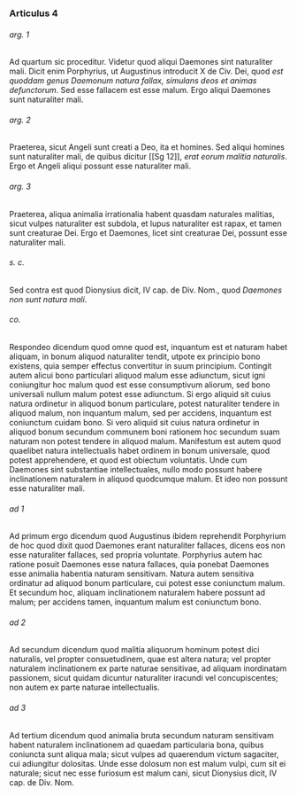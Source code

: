 ### Articulus 4

###### arg. 1
Ad quartum sic proceditur. Videtur quod aliqui Daemones sint naturaliter mali. Dicit enim Porphyrius, ut Augustinus introducit X de Civ. Dei, quod *est quoddam genus Daemonum natura fallax, simulans deos et animas defunctorum*. Sed esse fallacem est esse malum. Ergo aliqui Daemones sunt naturaliter mali.

###### arg. 2
Praeterea, sicut Angeli sunt creati a Deo, ita et homines. Sed aliqui homines sunt naturaliter mali, de quibus dicitur [[Sg 12]], *erat eorum malitia naturalis*. Ergo et Angeli aliqui possunt esse naturaliter mali.

###### arg. 3
Praeterea, aliqua animalia irrationalia habent quasdam naturales malitias, sicut vulpes naturaliter est subdola, et lupus naturaliter est rapax, et tamen sunt creaturae Dei. Ergo et Daemones, licet sint creaturae Dei, possunt esse naturaliter mali.

###### s. c.
Sed contra est quod Dionysius dicit, IV cap. de Div. Nom., quod *Daemones non sunt natura mali*.

###### co.
Respondeo dicendum quod omne quod est, inquantum est et naturam habet aliquam, in bonum aliquod naturaliter tendit, utpote ex principio bono existens, quia semper effectus convertitur in suum principium. Contingit autem alicui bono particulari aliquod malum esse adiunctum, sicut igni coniungitur hoc malum quod est esse consumptivum aliorum, sed bono universali nullum malum potest esse adiunctum. Si ergo aliquid sit cuius natura ordinetur in aliquod bonum particulare, potest naturaliter tendere in aliquod malum, non inquantum malum, sed per accidens, inquantum est coniunctum cuidam bono. Si vero aliquid sit cuius natura ordinetur in aliquod bonum secundum communem boni rationem hoc secundum suam naturam non potest tendere in aliquod malum. Manifestum est autem quod quaelibet natura intellectualis habet ordinem in bonum universale, quod potest apprehendere, et quod est obiectum voluntatis. Unde cum Daemones sint substantiae intellectuales, nullo modo possunt habere inclinationem naturalem in aliquod quodcumque malum. Et ideo non possunt esse naturaliter mali.

###### ad 1
Ad primum ergo dicendum quod Augustinus ibidem reprehendit Porphyrium de hoc quod dixit quod Daemones erant naturaliter fallaces, dicens eos non esse naturaliter fallaces, sed propria voluntate. Porphyrius autem hac ratione posuit Daemones esse natura fallaces, quia ponebat Daemones esse animalia habentia naturam sensitivam. Natura autem sensitiva ordinatur ad aliquod bonum particulare, cui potest esse coniunctum malum. Et secundum hoc, aliquam inclinationem naturalem habere possunt ad malum; per accidens tamen, inquantum malum est coniunctum bono.

###### ad 2
Ad secundum dicendum quod malitia aliquorum hominum potest dici naturalis, vel propter consuetudinem, quae est altera natura; vel propter naturalem inclinationem ex parte naturae sensitivae, ad aliquam inordinatam passionem, sicut quidam dicuntur naturaliter iracundi vel concupiscentes; non autem ex parte naturae intellectualis.

###### ad 3
Ad tertium dicendum quod animalia bruta secundum naturam sensitivam habent naturalem inclinationem ad quaedam particularia bona, quibus coniuncta sunt aliqua mala; sicut vulpes ad quaerendum victum sagaciter, cui adiungitur dolositas. Unde esse dolosum non est malum vulpi, cum sit ei naturale; sicut nec esse furiosum est malum cani, sicut Dionysius dicit, IV cap. de Div. Nom.

